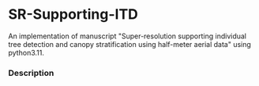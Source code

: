 # SR-Supporting-ITD
An implementation of manuscript "Super-resolution supporting individual tree detection and canopy stratification using half-meter aerial data" using python3.11.

### Description
